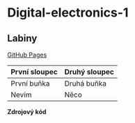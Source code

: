 # Digital-electronics-1

## Labiny
[GitHub Pages](https://pages.github.com/)



První sloupec | Druhý sloupec
------------ | -------------
První buňka | Druhá buňka
Nevím | Něco



**Zdrojový kód**


```


```


